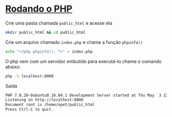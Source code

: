 # [Rodando o PHP](https://secure.php.net/manual/pt_BR/features.commandline.webserver.php)

Crie uma pasta chamada `public_html` e acesse ela

```bash
mkdir public_html && cd public_html
```

Crie um arquivo chamado `index.php` e chame a função `phpinfo()`

```bash
echo "<?php phpinfo(); ?>" > index.php
```

O php vem com um servidor embutido para executá-lo chame o comando abaixo:

```bash
php -S localhost:8000
```

Saída

```bash
PHP 7.0.28-0ubuntu0.16.04.1 Development Server started at Thu May  3 22:38:47 2018
Listening on http://localhost:8000
Document root is /home/opet/public_html
Press Ctrl-C to quit.
```